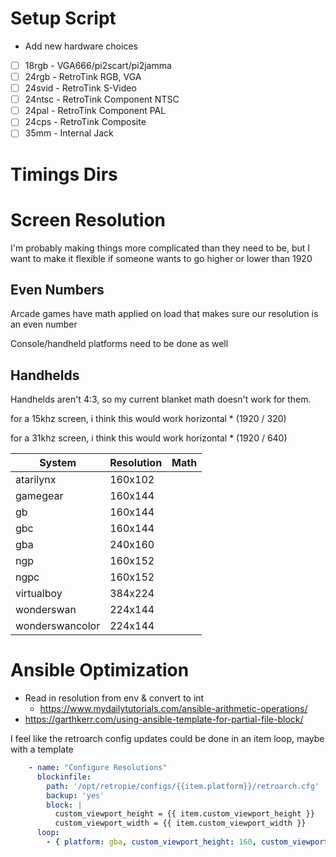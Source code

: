 # Setup Script

* Add new hardware choices
- [ ] 18rgb - VGA666/pi2scart/pi2jamma
- [ ] 24rgb - RetroTink RGB, VGA
- [ ] 24svid - RetroTink S-Video
- [ ] 24ntsc - RetroTink Component NTSC
- [ ] 24pal - RetroTink Component PAL
- [ ] 24cps - RetroTink Composite
- [ ] 35mm - Internal Jack

# Timings Dirs

# Screen Resolution

I'm probably making things more complicated than they need to be, but I want to make it flexible if someone wants to go higher or lower than 1920

## Even Numbers

Arcade games have math applied on load that makes sure our resolution is an even number

Console/handheld platforms need to be done as well

## Handhelds

Handhelds aren't 4:3, so my current blanket math doesn't work for them.

for a 15khz screen, i think this would work
horizontal * (1920 / 320)

for a 31khz screen, i think this would work
horizontal * (1920 / 640)


| System | Resolution | Math |
| ------ | ---------- | ---- |
| atarilynx | 160x102 | |
| gamegear | 160x144 | |
| gb | 160x144 | |
| gbc | 160x144 | |
| gba | 240x160 | |
| ngp | 160x152 | |
| ngpc | 160x152 | |
| virtualboy | 384x224 | |
| wonderswan | 224x144 | |
| wonderswancolor | 224x144 | |

# Ansible Optimization

* Read in resolution from env & convert to int
  * https://www.mydailytutorials.com/ansible-arithmetic-operations/
* https://garthkerr.com/using-ansible-template-for-partial-file-block/

I feel like the retroarch config updates could be done in an item loop, maybe with a template

```yaml
    - name: "Configure Resolutions"
      blockinfile:
        path: '/opt/retropie/configs/{{item.platform}}/retroarch.cfg'
        backup: 'yes'
        block: |
          custom_viewport_height = {{ item.custom_viewport_height }}
          custom_viewport_width = {{ item.custom_viewport_width }}
      loop:
        - { platform: gba, custom_viewport_height: 160, custom_viewport_width: "{{ gba_custom_viewport_width }}" }
```
